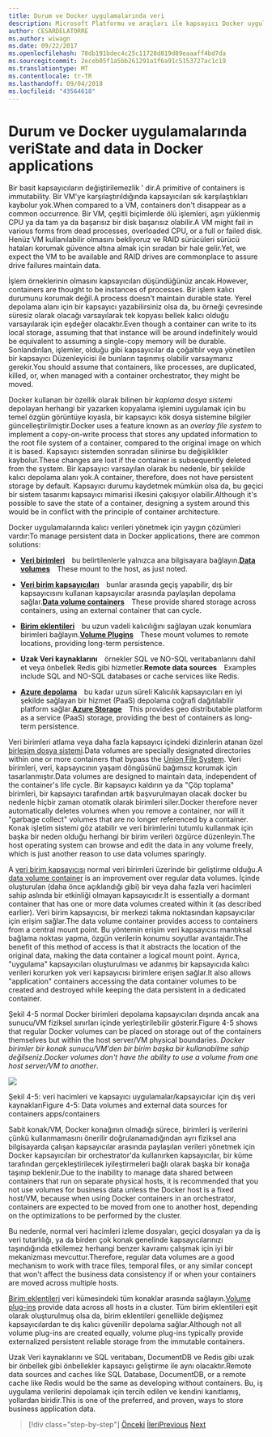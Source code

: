 ```yaml
---
title: Durum ve Docker uygulamalarında veri
description: Microsoft Platformu ve araçları ile kapsayıcı Docker uygulaması yaşam
author: CESARDELATORRE
ms.author: wiwagn
ms.date: 09/22/2017
ms.openlocfilehash: 78db191bdec4c25c11728d819d89eaaaff4bd7da
ms.sourcegitcommit: 2eceb05f1a5bb261291a1f6a91c5153727ac1c19
ms.translationtype: MT
ms.contentlocale: tr-TR
ms.lasthandoff: 09/04/2018
ms.locfileid: "43564618"
---
```

# <a name="state-and-data-in-docker-applications"></a><span data-ttu-id="294da-103">Durum ve Docker uygulamalarında veri</span><span class="sxs-lookup"><span data-stu-id="294da-103">State and data in Docker applications</span></span>

<span data-ttu-id="294da-104">Bir basit kapsayıcıların değiştirilemezlik ' dir.</span><span class="sxs-lookup"><span data-stu-id="294da-104">A primitive of containers is immutability.</span></span> <span data-ttu-id="294da-105">Bir VM'ye karşılaştırıldığında kapsayıcıları sık karşılaştıkları kaybolur yok.</span><span class="sxs-lookup"><span data-stu-id="294da-105">When compared to a VM, containers don't disappear as a common occurrence.</span></span> <span data-ttu-id="294da-106">Bir VM, çeşitli biçimlerde ölü işlemleri, aşırı yüklenmiş CPU ya da tam ya da başarısız bir disk başarısız olabilir.</span><span class="sxs-lookup"><span data-stu-id="294da-106">A VM might fail in various forms from dead processes, overloaded CPU, or a full or failed disk.</span></span> <span data-ttu-id="294da-107">Henüz VM kullanılabilir olmasını bekliyoruz ve RAID sürücüleri sürücü hataları korumak güvence altına almak için sıradan bir hale gelir.</span><span class="sxs-lookup"><span data-stu-id="294da-107">Yet, we expect the VM to be available and RAID drives are commonplace to assure drive failures maintain data.</span></span>

<span data-ttu-id="294da-108">İşlem örneklerinin olmasını kapsayıcıları düşündüğünüz ancak.</span><span class="sxs-lookup"><span data-stu-id="294da-108">However, containers are thought to be instances of processes.</span></span> <span data-ttu-id="294da-109">Bir işlem kalıcı durumunu korumak değil.</span><span class="sxs-lookup"><span data-stu-id="294da-109">A process doesn't maintain durable state.</span></span> <span data-ttu-id="294da-110">Yerel depolama alanı için bir kapsayıcı yazabilirsiniz olsa da, bu örneği çevresinde süresiz olarak olacağı varsayılarak tek kopyası bellek kalıcı olduğu varsayılarak için eşdeğer olacaktır.</span><span class="sxs-lookup"><span data-stu-id="294da-110">Even though a container can write to its local storage, assuming that that instance will be around indefinitely would be equivalent to assuming a single-copy memory will be durable.</span></span> <span data-ttu-id="294da-111">Sonlandırılan, işlemler, olduğu gibi kapsayıcılar da çoğaltılır veya yönetilen bir kapsayıcı Düzenleyicisi ile bunların taşınmış olabilir varsaymanız gerekir.</span><span class="sxs-lookup"><span data-stu-id="294da-111">You should assume that containers, like processes, are duplicated, killed, or, when managed with a container orchestrator, they might be moved.</span></span>

<span data-ttu-id="294da-112">Docker kullanan bir özellik olarak bilinen bir *kaplama dosya sistemi* depolayan herhangi bir yazarken kopyalama işlemini uygulamak için bu temel özgün görüntüye kıyasla, bir kapsayıcı kök dosya sistemine bilgiler güncelleştirilmiştir.</span><span class="sxs-lookup"><span data-stu-id="294da-112">Docker uses a feature known as an *overlay file system* to implement a copy-on-write process that stores any updated information to the root file system of a container, compared to the original image on which it is based.</span></span> <span data-ttu-id="294da-113">Kapsayıcı sistemden sonradan silinirse bu değişiklikler kaybolur.</span><span class="sxs-lookup"><span data-stu-id="294da-113">These changes are lost if the container is subsequently deleted from the system.</span></span> <span data-ttu-id="294da-114">Bir kapsayıcı varsayılan olarak bu nedenle, bir şekilde kalıcı depolama alanı yok.</span><span class="sxs-lookup"><span data-stu-id="294da-114">A container, therefore, does not have persistent storage by default.</span></span> <span data-ttu-id="294da-115">Kapsayıcı durumu kaydetmek mümkün olsa da, bu geçici bir sistem tasarımı kapsayıcı mimarisi ilkesini çakışıyor olabilir.</span><span class="sxs-lookup"><span data-stu-id="294da-115">Although it's possible to save the state of a container, designing a system around this would be in conflict with the principle of container architecture.</span></span>

<span data-ttu-id="294da-116">Docker uygulamalarında kalıcı verileri yönetmek için yaygın çözümleri vardır:</span><span class="sxs-lookup"><span data-stu-id="294da-116">To manage persistent data in Docker applications, there are common solutions:</span></span>

-   <span data-ttu-id="294da-117">[**Veri birimleri**](https://docs.docker.com/engine/tutorials/dockervolumes/) bu belirtilenlerle yalnızca ana bilgisayara bağlayın.</span><span class="sxs-lookup"><span data-stu-id="294da-117">[**Data volumes**](https://docs.docker.com/engine/tutorials/dockervolumes/) These mount to the host, as just noted.</span></span>

-   <span data-ttu-id="294da-118">[**Veri birim kapsayıcıları**](https://docs.docker.com/engine/tutorials/dockervolumes/#/creating-and-mounting-a-data-volume-container) bunlar arasında geçiş yapabilir, dış bir kapsayıcısını kullanan kapsayıcılar arasında paylaşılan depolama sağlar.</span><span class="sxs-lookup"><span data-stu-id="294da-118">[**Data volume containers**](https://docs.docker.com/engine/tutorials/dockervolumes/#/creating-and-mounting-a-data-volume-container) These provide shared storage across containers, using an external container that can cycle.</span></span>

-   <span data-ttu-id="294da-119">[**Birim eklentileri**](https://docs.docker.com/engine/tutorials/dockervolumes/#/mount-a-shared-storage-volume-as-a-data-volume) bu uzun vadeli kalıcılığını sağlayan uzak konumlara birimleri bağlayın.</span><span class="sxs-lookup"><span data-stu-id="294da-119">[**Volume Plugins**](https://docs.docker.com/engine/tutorials/dockervolumes/#/mount-a-shared-storage-volume-as-a-data-volume) These mount volumes to remote locations, providing long-term persistence.</span></span>

-   <span data-ttu-id="294da-120">**Uzak Veri kaynaklarını** örnekler SQL ve NO-SQL veritabanlarını dahil et veya önbellek Redis gibi hizmetler.</span><span class="sxs-lookup"><span data-stu-id="294da-120">**Remote data sources** Examples include SQL and NO-SQL databases or cache services like Redis.</span></span>

-   <span data-ttu-id="294da-121">[**Azure depolama**](https://docs.microsoft.com/azure/storage/) bu kadar uzun süreli Kalıcılık kapsayıcıları en iyi şekilde sağlayan bir hizmet (PaaS) depolama coğrafi dağıtılabilir platform sağlar.</span><span class="sxs-lookup"><span data-stu-id="294da-121">[**Azure Storage**](https://docs.microsoft.com/azure/storage/) This provides geo distributable platform as a service (PaaS) storage, providing the best of containers as long-term persistence.</span></span>

<span data-ttu-id="294da-122">Veri birimleri atlama veya daha fazla kapsayıcı içindeki dizinlerin atanan özel [birleşim dosya sistemi](https://docs.docker.com/glossary/?term=Union%20file%20system).</span><span class="sxs-lookup"><span data-stu-id="294da-122">Data volumes are specially designated directories within one or more containers that bypass the [Union File System](https://docs.docker.com/glossary/?term=Union%20file%20system).</span></span> <span data-ttu-id="294da-123">Veri birimleri, veri, kapsayıcının yaşam döngüsünü bağımsız korumak için tasarlanmıştır.</span><span class="sxs-lookup"><span data-stu-id="294da-123">Data volumes are designed to maintain data, independent of the container's life cycle.</span></span> <span data-ttu-id="294da-124">Bir kapsayıcı kaldırın ya da "Çöp toplama" birimleri, bir kapsayıcı tarafından artık başvurulmayan olacak docker bu nedenle hiçbir zaman otomatik olarak birimleri siler.</span><span class="sxs-lookup"><span data-stu-id="294da-124">Docker therefore never automatically deletes volumes when you remove a container, nor will it "garbage collect" volumes that are no longer referenced by a container.</span></span> <span data-ttu-id="294da-125">Konak işletim sistemi göz atabilir ve veri birimlerini tutumlu kullanmak için başka bir neden olduğu herhangi bir birim verileri özgürce düzenleyin.</span><span class="sxs-lookup"><span data-stu-id="294da-125">The host operating system can browse and edit the data in any volume freely, which is just another reason to use data volumes sparingly.</span></span>

<span data-ttu-id="294da-126">A [veri birim kapsayıcısı](https://docs.docker.com/glossary/?term=volume) normal veri birimleri üzerinde bir geliştirme olduğu.</span><span class="sxs-lookup"><span data-stu-id="294da-126">A [data volume container](https://docs.docker.com/glossary/?term=volume) is an improvement over regular data volumes.</span></span> <span data-ttu-id="294da-127">İçinde oluşturulan (daha önce açıklandığı gibi) bir veya daha fazla veri hacimleri sahip aslında bir etkinliği olmayan kapsayıcıdır.</span><span class="sxs-lookup"><span data-stu-id="294da-127">It is essentially a dormant container that has one or more data volumes created within it (as described earlier).</span></span> <span data-ttu-id="294da-128">Veri birim kapsayıcısı, bir merkezi takma noktasından kapsayıcılar için erişim sağlar.</span><span class="sxs-lookup"><span data-stu-id="294da-128">The data volume container provides access to containers from a central mount point.</span></span> <span data-ttu-id="294da-129">Bu yöntemin erişim veri kapsayıcısı mantıksal bağlama noktası yapma, özgün verilerin konumu soyutlar avantajdır.</span><span class="sxs-lookup"><span data-stu-id="294da-129">The benefit of this method of access is that it abstracts the location of the original data, making the data container a logical mount point.</span></span> <span data-ttu-id="294da-130">Ayrıca, "uygulama" kapsayıcıları oluşturulması ve adanmış bir kapsayıcıda kalıcı verileri korurken yok veri kapsayıcısı birimlere erişen sağlar.</span><span class="sxs-lookup"><span data-stu-id="294da-130">It also allows "application" containers accessing the data container volumes to be created and destroyed while keeping the data persistent in a dedicated container.</span></span>

<span data-ttu-id="294da-131">Şekil 4-5 normal Docker birimleri depolama kapsayıcıları dışında ancak ana sunucu/VM fiziksel sınırları içinde yerleştirilebilir gösterir.</span><span class="sxs-lookup"><span data-stu-id="294da-131">Figure 4-5 shows that regular Docker volumes can be placed on storage out of the containers themselves but within the host server/VM physical boundaries.</span></span> <span data-ttu-id="294da-132">*Docker birimler bir konak sunucu/VM'den bir birim başka bir kullanabilme sahip değilseniz*.</span><span class="sxs-lookup"><span data-stu-id="294da-132">*Docker volumes don't have the ability to use a volume from one host server/VM to another*.</span></span>

![](./media/image5.png)

<span data-ttu-id="294da-133">Şekil 4-5: veri hacimleri ve kapsayıcı uygulamalar/kapsayıcılar için dış veri kaynakları</span><span class="sxs-lookup"><span data-stu-id="294da-133">Figure 4-5: Data volumes and external data sources for containers apps/containers</span></span>

<span data-ttu-id="294da-134">Sabit konak/VM, Docker konağının olmadığı sürece, birimleri iş verilerini çünkü kullanmamasını önerilir doğrulanamadığından ayrı fiziksel ana bilgisayarda çalışan kapsayıcılar arasında paylaşılan verileri yönetmek için Docker kapsayıcıları bir orchestrator'da kullanırken kapsayıcılar, bir küme tarafından gerçekleştirilecek iyileştirmeleri bağlı olarak başka bir konağa taşınıp beklenir.</span><span class="sxs-lookup"><span data-stu-id="294da-134">Due to the inability to manage data shared between containers that run on separate physical hosts, it is recommended that you not use volumes for business data unless the Docker host is a fixed host/VM, because when using Docker containers in an orchestrator, containers are expected to be moved from one to another host, depending on the optimizations to be performed by the cluster.</span></span>

<span data-ttu-id="294da-135">Bu nedenle, normal veri hacimleri izleme dosyaları, geçici dosyaları ya da iş veri tutarlılığı, ya da birden çok konak genelinde kapsayıcılarınızı taşındığında etkilemez herhangi benzer kavramı çalışmak için iyi bir mekanizması mevcuttur.</span><span class="sxs-lookup"><span data-stu-id="294da-135">Therefore, regular data volumes are a good mechanism to work with trace files, temporal files, or any similar concept that won't affect the business data consistency if or when your containers are moved across multiple hosts.</span></span>

<span data-ttu-id="294da-136">[Birim eklentileri](https://docs.docker.com/engine/extend/plugins_volume/) veri kümesindeki tüm konaklar arasında sağlayın.</span><span class="sxs-lookup"><span data-stu-id="294da-136">[Volume plug-ins](https://docs.docker.com/engine/extend/plugins_volume/) provide data across all hosts in a cluster.</span></span> <span data-ttu-id="294da-137">Tüm birim eklentileri eşit olarak oluşturulmuş olsa da, birim eklentileri genellikle değişmez kapsayıcılardan te dış kalıcı güvenilir depolama sağlar.</span><span class="sxs-lookup"><span data-stu-id="294da-137">Although not all volume plug-ins are created equally, volume plug-ins typically provide externalized persistent reliable storage from the immutable containers.</span></span>

<span data-ttu-id="294da-138">Uzak Veri kaynaklarını ve SQL veritabanı, DocumentDB ve Redis gibi uzak bir önbellek gibi önbellekler kapsayıcı geliştirme ile aynı olacaktır.</span><span class="sxs-lookup"><span data-stu-id="294da-138">Remote data sources and caches like SQL Database, DocumentDB, or a remote cache like Redis would be the same as developing without containers.</span></span> <span data-ttu-id="294da-139">Bu, iş uygulama verilerini depolamak için tercih edilen ve kendini kanıtlamış, yollardan biridir.</span><span class="sxs-lookup"><span data-stu-id="294da-139">This is one of the preferred, and proven, ways to store business application data.</span></span>


>[!div class="step-by-step"]
<span data-ttu-id="294da-140">[Önceki](monolithic-applications.md)
[İleri](soa-applications.md)</span><span class="sxs-lookup"><span data-stu-id="294da-140">[Previous](monolithic-applications.md)
[Next](soa-applications.md)</span></span>
